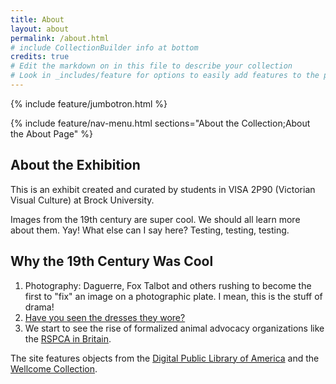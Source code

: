 ```yaml
---
title: About
layout: about
permalink: /about.html
# include CollectionBuilder info at bottom
credits: true
# Edit the markdown on in this file to describe your collection
# Look in _includes/feature for options to easily add features to the page
---
```


{% include feature/jumbotron.html %}

{% include feature/nav-menu.html sections="About the Collection;About the About Page" %}

## About the Exhibition
This is an exhibit created and curated by students in VISA 2P90 (Victorian Visual Culture) at Brock University. 

Images from the 19th century are super cool. We should all learn more about them. Yay! 
What else can I say here? 
Testing, testing, testing.

## Why the 19th Century Was Cool
1. Photography: Daguerre, Fox Talbot and others rushing to become the first to "fix" an image on a photographic plate. I mean, this is the stuff of drama!
2. [Have you seen the dresses they wore?](http://www.vam.ac.uk/page/0-9/19th-century-fashion/) 
3. We start to see the rise of formalized animal advocacy organizations like the [RSPCA in Britain](https://www.rspca.org.uk/whatwedo/whoweare/history). 



The site features objects from the [Digital Public Library of America](https://dp.la/) and the [Wellcome Collection](https://wellcomecollection.org/collections). 

